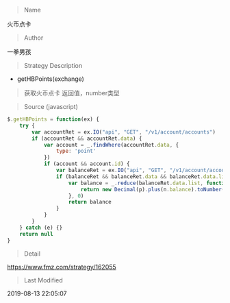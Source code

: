 
> Name

火币点卡

> Author

一拳男孩

> Strategy Description

- getHBPoints(exchange)
> 获取火币点卡
> 返回值，number类型



> Source (javascript)

``` javascript
$.getHBPoints = function(ex) {
    try {
        var accountRet = ex.IO("api", "GET", "/v1/account/accounts")
        if (accountRet && accountRet.data) {
            var account = _.findWhere(accountRet.data, {
                type: 'point'
            })
            if (account && account.id) {
                var balanceRet = ex.IO("api", "GET", "/v1/account/accounts/" + account.id + "/balance")
                if (balanceRet && balanceRet.data && balanceRet.data.list) {
                    var balance = _.reduce(balanceRet.data.list, function(p, n) {
                        return new Decimal(p).plus(n.balance).toNumber()
                    }, 0)
                    return balance
                }
            }
        }
    } catch (e) {}
    return null
}
```

> Detail

https://www.fmz.com/strategy/162055

> Last Modified

2019-08-13 22:05:07

